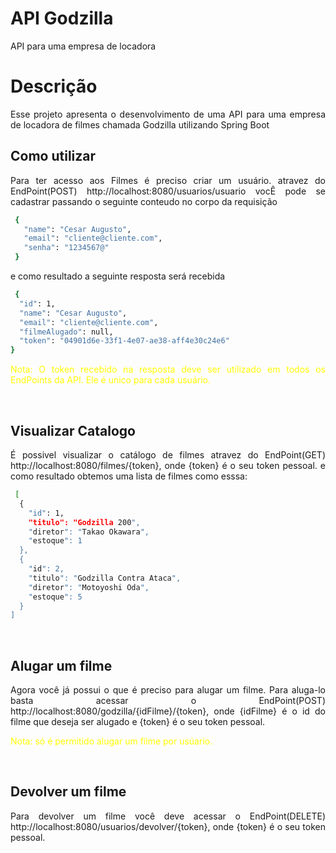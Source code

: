 # API Godzilla
API para uma empresa de locadora
<br>

# Descrição
<p align="justify"> 
  Esse projeto apresenta o desenvolvimento de uma API para uma empresa de locadora de filmes chamada Godzilla
  utilizando Spring Boot
</p>

## Como utilizar
<p align="justify"> 
  Para ter acesso aos Filmes é preciso criar um usuário. 
  atravez do EndPoint(POST) http://localhost:8080/usuarios/usuario vocÊ pode se cadastrar passando o seguinte conteudo no corpo da requisição
</p>
  
```sh
 {
   "name": "Cesar Augusto",
   "email": "cliente@cliente.com",
   "senha": "1234567@"
 }
```
<p align="justify"> 
  e como resultado a seguinte resposta será recebida
</p> 

```sh
 {
  "id": 1,
  "name": "Cesar Augusto",
  "email": "cliente@cliente.com",
  "filmeAlugado": null,
  "token": "04901d6e-33f1-4e07-ae38-aff4e30c24e6"
}
```
<p align="justify" style="color: yellow" > 
    Nota: O token recebido na resposta deve ser utilizado em todos os EndPoints da API. Ele é unico para cada usuário.
</p> 
<br>

## Visualizar Catalogo

<p align="justify"> 
  É possivel visualizar o catálogo de filmes atravez do EndPoint(GET)  http://localhost:8080/filmes/{token}, onde {token} é o seu token pessoal.
  e como resultado obtemos uma lista de filmes como esssa:
</p>

```sh
 [
  {
    "id": 1,
    "titulo": "Godzilla 200",
    "diretor": "Takao Okawara",
    "estoque": 1
  },
  {
    "id": 2,
    "titulo": "Godzilla Contra Ataca",
    "diretor": "Motoyoshi Oda",
    "estoque": 5
  }
]
```
<br>

## Alugar um filme

<p align="justify"> 
  Agora você já possui o que é preciso para alugar um filme. Para aluga-lo basta acessar o EndPoint(POST) http://localhost:8080/godzilla/{idFilme}/{token}, 
  onde {idFilme} é o id do filme que deseja ser alugado e {token} é o seu token pessoal.
</p> 

<p align="justify" style="color: yellow" > 
  Nota: só é permitido alugar um filme por usúario.
</p> 
<br>

## Devolver um filme

<p align="justify"> 
  Para devolver um filme você deve acessar o EndPoint(DELETE) http://localhost:8080/usuarios/devolver/{token}, onde {token} é o seu token pessoal.
</p>




